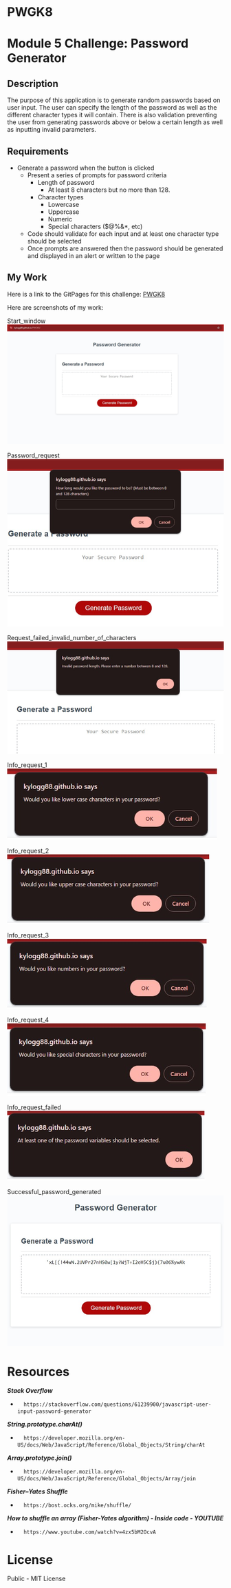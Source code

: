 # PWGK8

# Module 5 Challenge: Password Generator

## Description

The purpose of this application is to generate random passwords based on user input. The user can specify the length of the password as well as the different character types it will contain. There is also validation preventing the user from generating passwords above or below a certain length as well as inputting invalid parameters.

## Requirements

* Generate a password when the button is clicked
  * Present a series of prompts for password criteria
    * Length of password
      * At least 8 characters but no more than 128.
    * Character types
      * Lowercase
      * Uppercase
      * Numeric
      * Special characters ($@%&*, etc)
  * Code should validate for each input and at least one character type should be selected
  * Once prompts are answered then the password should be generated and displayed in an alert or written to the page

## My Work

Here is a link to the GitPages for this challenge: [PWGK8](https://kylogg88.github.io/PWGK8/)

Here are screenshots of my work:

Start_window
![](images/Start_window.jpg)

Password_request       
![](images/Password_request.jpg)

Request_failed_invalid_number_of_characters
![](images/Request_failed_invalid_number_of_characters.jpg)

Info_request_1
![](images/Info_request_1.jpg)

Info_request_2
![](images/Info_request_2.jpg)

Info_request_3
![](images/Info_request_3.jpg)

Info_request_4
![](images/Info_request_4.jpg)

Info_request_failed
![](images/Info_request_failed.jpg)

Successful_password_generated
![](images/Successful_password_generated.jpg)

# Resources

***Stack Overflow***
*       https://stackoverflow.com/questions/61239900/javascript-user-input-password-generator
***String.prototype.charAt()***
*       https://developer.mozilla.org/en-US/docs/Web/JavaScript/Reference/Global_Objects/String/charAt
***Array.prototype.join()***
*       https://developer.mozilla.org/en-US/docs/Web/JavaScript/Reference/Global_Objects/Array/join
***Fisher–Yates Shuffle***
*       https://bost.ocks.org/mike/shuffle/
***How to shuffle an array (Fisher-Yates algorithm) - Inside code - YOUTUBE***
*       https://www.youtube.com/watch?v=4zx5bM2OcvA

# License

Public - MIT License